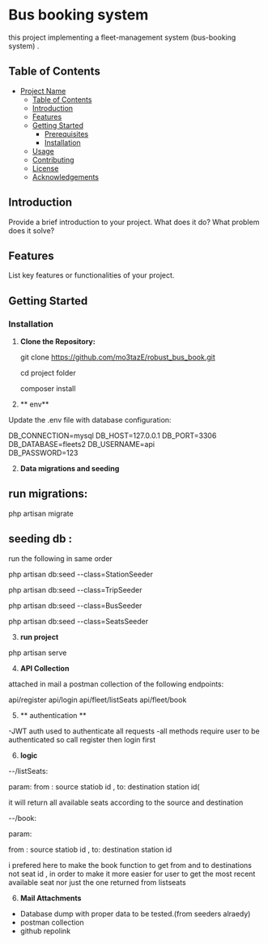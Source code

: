 # Bus booking system

this project implementing a fleet-management system (bus-booking
system) .

## Table of Contents

- [Project Name](#project-name)
  - [Table of Contents](#table-of-contents)
  - [Introduction](#introduction)
  - [Features](#features)
  - [Getting Started](#getting-started)
    - [Prerequisites](#prerequisites)
    - [Installation](#installation)
  - [Usage](#usage)
  - [Contributing](#contributing)
  - [License](#license)
  - [Acknowledgements](#acknowledgements)

## Introduction

Provide a brief introduction to your project. What does it do? What problem does it solve?

## Features

List key features or functionalities of your project.

## Getting Started



### Installation

1. **Clone the Repository:**

   git clone https://github.com/mo3tazE/robust_bus_book.git

   cd project folder

   composer install

 2. ** env**
 
 Update the .env file with database configuration:


DB_CONNECTION=mysql
DB_HOST=127.0.0.1
DB_PORT=3306
DB_DATABASE=fleets2
DB_USERNAME=api    
DB_PASSWORD=123  

 2. **Data migrations and seeding**

## run migrations:

php artisan migrate


## seeding db :

run the following in same order

php artisan db:seed --class=StationSeeder

php artisan db:seed --class=TripSeeder


php artisan db:seed --class=BusSeeder 

php artisan db:seed --class=SeatsSeeder

3. **run project**

php artisan serve

4. **API Collection**

attached in mail a postman collection of the following endpoints:

api/register
api/login
api/fleet/listSeats
api/fleet/book


5. ** authentication **

-JWT auth used to authenticate all requests
-all methods require user to be authenticated so call register then login first



6. **logic**

--/listSeats:

param: 
from : source statiob id , 
to: destination station id(

it will return all available seats according to the source and destination

--/book:

param:

from : source statiob id , 
to: destination station id

i prefered here to make the book function to get from and to destinations not seat id , in order to make it more 
easier for user to get the most recent available seat nor just the one returned from listseats



6. **Mail Attachments**

- Database dump with proper data to be tested.(from seeders alraedy)
- postman collection
- github repolink
